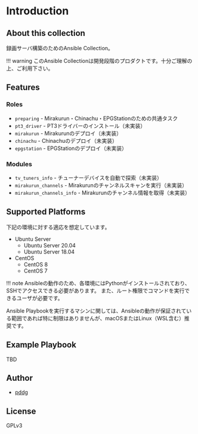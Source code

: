# Introduction

## About this collection

録画サーバ構築のためのAnsible Collection。

!!! warning
    このAnsible Collectionは開発段階のプロダクトです。十分ご理解の上、ご利用下さい。

## Features

### Roles

- `preparing` - Mirakurun・Chinachu・EPGStationのための共通タスク
- `pt3_driver` - PT3ドライバーのインストール（未実装）
- `mirakurun` - Mirakurunのデプロイ（未実装）
- `chinachu` - Chinachuのデプロイ（未実装）
- `epgstation` - EPGStationのデプロイ（未実装）

### Modules

- `tv_tuners_info` - チューナーデバイスを自動で探索（未実装）
- `mirakurun_channels` - Mirakurunのチャンネルスキャンを実行（未実装）
- `mirakurun_channels_info` - Mirakurunのチャンネル情報を取得（未実装）

## Supported Platforms

下記の環境に対する適応を想定しています。

- Ubuntu Server
    - Ubuntu Server 20.04
    - Ubuntu Server 18.04
- CentOS
    - CentOS 8
    - CentOS 7

!!! note
    Ansibleの動作のため、各環境にはPythonがインストールされており、SSHでアクセスできる必要があります。
    また、ルート権限でコマンドを実行できるユーザが必要です。

Ansible Playbookを実行するマシンに関しては、Ansibleの動作が保証されている範囲であれば特に制限はありませんが、macOSまたはLinux（WSL含む）推奨です。

## Example Playbook

TBD

## Author

- [pddg](https://github.com/pddg)

## License

GPLv3

